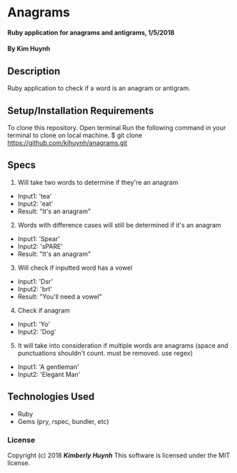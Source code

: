 # Anagrams

#### Ruby application for anagrams and antigrams, 1/5/2018

#### By Kim Huynh

## Description

Ruby application to check if a word is an anagram or antigram.

## Setup/Installation Requirements

To clone this repository.
Open terminal
Run the following command in your terminal to clone on local machine.
$ git clone https://github.com/kihuynh/anagrams.git

## Specs

1. Will take two words to determine if they're an anagram
  - Input1: 'tea'
  - Input2: 'eat'
  - Result: "It's an anagram"
2. Words with difference cases will still be determined if it's an anagram
  - Input1: 'Spear'
  - Input2: 'sPARE'
  - Result: "It's an anagram"
3. Will check if inputted word has a vowel
  - Input1: 'Dsr'
  - Input2: 'brt'
  - Result: "You'll need a vowel"
4. Check if anagram
  - Input1: 'Yo'
  - Input2: 'Dog'
5. It will take into consideration if multiple words are anagrams (space and punctuations shouldn't count. must be removed. use regex)
  - Input1: 'A gentleman'
  - Input2: 'Elegant Man'


## Technologies Used

* Ruby
* Gems (pry, rspec, bundler, etc)

### License

Copyright (c) 2018 **_Kimberly Huynh_**
This software is licensed under the MIT license.
